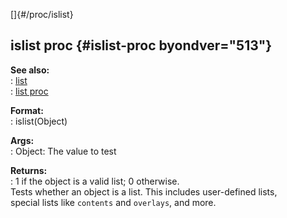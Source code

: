 []{#/proc/islist}    
## islist proc {#islist-proc byondver="513"}    
**See also:**    
:   [list](/ref/list.md)    
:   [list proc](/ref/proc/list.md)    
<!-- -->    
**Format:**    
:   islist(Object)    
<!-- -->    
**Args:**    
:   Object: The value to test    
<!-- -->    
**Returns:**    
:   1 if the object is a valid list; 0 otherwise.    
Tests whether an object is a list. This includes user-defined lists,    
special lists like `contents` and `overlays`, and more.  